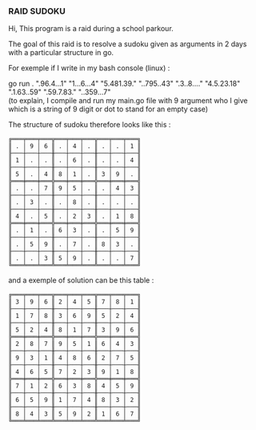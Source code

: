 ### RAID SUDOKU

Hi, This program is a raid during a school parkour.

The goal of this raid is to resolve a sudoku given as arguments in 2 days with a particular structure in go.

For exemple if I write in my bash console (linux) :

go run . ".96.4...1" "1...6...4" "5.481.39." "..795..43" ".3..8...." "4.5.23.18" ".1.63..59" ".59.7.83." "..359...7"  
(to explain, I compile and run my main.go file with 9 argument who I give which is a string of 9 digit or dot to stand for an empty case)

The structure of sudoku therefore looks like this :

`╔═══╤═══╤═══╦═══╤═══╤═══╦═══╤═══╤═══╗`  
`║ . │ 9 │ 6 ║ . │ 4 │ . ║ . │ . │ 1 ║`  
`╟───┼───┼───╫───┼───┼───╫───┼───┼───╢`  
`║ 1 │ . │ . ║ . │ 6 │ . ║ . │ . │ 4 ║`  
`╟───┼───┼───╫───┼───┼───╫───┼───┼───╢`  
`║ 5 │ . │ 4 ║ 8 │ 1 │ . ║ 3 │ 9 │ . ║`  
`╠═══╪═══╪═══╬═══╪═══╪═══╬═══╪═══╪═══╣`  
`║ . │ . │ 7 ║ 9 │ 5 │ . ║ . │ 4 │ 3 ║`  
`╟───┼───┼───╫───┼───┼───╫───┼───┼───╢`  
`║ . │ 3 │ . ║ . │ 8 │ . ║ . │ . │ . ║`  
`╟───┼───┼───╫───┼───┼───╫───┼───┼───╢`  
`║ 4 │ . │ 5 ║ . │ 2 │ 3 ║ . │ 1 │ 8 ║`  
`╠═══╪═══╪═══╬═══╪═══╪═══╬═══╪═══╪═══╣`  
`║ . │ 1 │ . ║ 6 │ 3 │ . ║ . │ 5 │ 9 ║`  
`╟───┼───┼───╫───┼───┼───╫───┼───┼───╢`  
`║ . │ 5 │ 9 ║ . │ 7 │ . ║ 8 │ 3 │ . ║`  
`╟───┼───┼───╫───┼───┼───╫───┼───┼───╢`  
`║ . │ . │ 3 ║ 5 │ 9 │ . ║ . │ . │ 7 ║`  
`╚═══╧═══╧═══╩═══╧═══╧═══╩═══╧═══╧═══╝`  

and a exemple of solution can be this table :  

`╔═══╤═══╤═══╦═══╤═══╤═══╦═══╤═══╤═══╗`  
`║ 3 │ 9 │ 6 ║ 2 │ 4 │ 5 ║ 7 │ 8 │ 1 ║`  
`╟───┼───┼───╫───┼───┼───╫───┼───┼───╢`  
`║ 1 │ 7 │ 8 ║ 3 │ 6 │ 9 ║ 5 │ 2 │ 4 ║`  
`╟───┼───┼───╫───┼───┼───╫───┼───┼───╢`  
`║ 5 │ 2 │ 4 ║ 8 │ 1 │ 7 ║ 3 │ 9 │ 6 ║`  
`╠═══╪═══╪═══╬═══╪═══╪═══╬═══╪═══╪═══╣`  
`║ 2 │ 8 │ 7 ║ 9 │ 5 │ 1 ║ 6 │ 4 │ 3 ║`  
`╟───┼───┼───╫───┼───┼───╫───┼───┼───╢`  
`║ 9 │ 3 │ 1 ║ 4 │ 8 │ 6 ║ 2 │ 7 │ 5 ║`  
`╟───┼───┼───╫───┼───┼───╫───┼───┼───╢`  
`║ 4 │ 6 │ 5 ║ 7 │ 2 │ 3 ║ 9 │ 1 │ 8 ║`  
`╠═══╪═══╪═══╬═══╪═══╪═══╬═══╪═══╪═══╣`  
`║ 7 │ 1 │ 2 ║ 6 │ 3 │ 8 ║ 4 │ 5 │ 9 ║`  
`╟───┼───┼───╫───┼───┼───╫───┼───┼───╢`  
`║ 6 │ 5 │ 9 ║ 1 │ 7 │ 4 ║ 8 │ 3 │ 2 ║`  
`╟───┼───┼───╫───┼───┼───╫───┼───┼───╢`  
`║ 8 │ 4 │ 3 ║ 5 │ 9 │ 2 ║ 1 │ 6 │ 7 ║`  
`╚═══╧═══╧═══╩═══╧═══╧═══╩═══╧═══╧═══╝`  